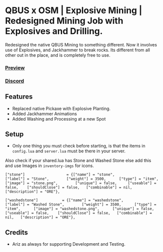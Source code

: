 # QBUS x OSM | Explosive Mining | Redesigned Mining Job with Explosives and Drilling. 
Redesigned the native QBUS Mining to something different. Now it involves use of Explosives, and Jackhammer to break rocks. Its different from all other out in the place, and is completely free to use. 

### [Preview](https://www.youtube.com/watch?v=H1rx_2WJVJc)
### [Discord](https://discord.gg/jrNxkpVaJU)

## Features
- Replaced native Pickaxe with Explosive Planting.
- Added Jackhammer Animations
- Added Washing and Processing at a new Spot

## Setup 
- Only one thing you must check before starting, is that the items in `config.lua` and `server.lua` must be there in your server. 

Also check if your shared.lua has Stone and Washed Stone else add this and use Images in `inventory-imgs` for icons.
```
["stone"] 		 	 		= {["name"] = "stone",           	["label"] = "Stone",	 	["weight"] = 3500, 	    ["type"] = "item", 		["image"] = "stone.png", 		["unique"] = false, 	["useable"] = false, 	["shouldClose"] = false,   ["combinable"] = nil,   ["description"] = "ORE"},

["washedstone"] 		  = {["name"] = "washedstone",           ["label"] = "Washed Stone",	 	["weight"] = 3500, 	    ["type"] = "item", 		["image"] = "washedstone.png", 		["unique"] = false, 	["useable"] = false, 	["shouldClose"] = false,   ["combinable"] = nil,   ["description"] = "ORE"},
```

## Credits
- Ariz as always for supporting Development and Testing. 
